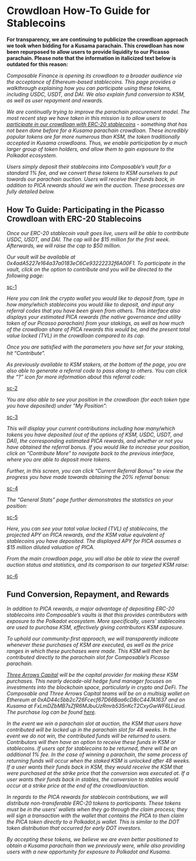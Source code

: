 # Crowdloan How-To Guide for Stablecoins

**For transparency, we are continuing to publicize the crowdloan approach we 
took when bidding for a Kusama parachain. This crowdloan has now been repurposed 
to allow users to provide liquidity to our Picasso parachain. Please note that 
the information in italicized text below is outdated for this reason:**

*Composable Finance is opening its crowdloan to a broader audience via the 
acceptance of Ethereum-based stablecoins. This page provides a walkthrough 
explaining how you can participate using these tokens, including USDC, USDT, and 
DAI. We also explain fund conversion to KSM, as well as user repayment and 
rewards.*

*We are continually trying to improve the parachain procurement model. The most 
recent step we have taken in this mission is to allow users to [participate in 
our crowdloan with ERC-20 stablecoins](https://composablefi.medium.com/composable-enables-participation-in-the-picasso-crowdloan-using-erc-20-stablecoins-launching-aab49c965a1a) 
\- something that has not been done before for a Kusama parachain crowdloan. 
These incredibly popular tokens are far more numerous than KSM, the token 
traditionally accepted in Kusama crowdloans. Thus, we enable participation by a 
much larger group of token holders, and allow them to gain exposure to the 
Polkadot ecosystem.*

*Users simply deposit their stablecoins into Composable’s vault for a standard 
1% fee, and we convert these tokens to KSM ourselves to put towards our 
parachain auction. Users will receive their funds back, in addition to PICA 
rewards should we win the auction. These processes are fully detailed below.*

## How To Guide: Participating in the Picasso Crowdloan with ERC-20 Stablecoins

*Once our ERC-20 stablecoin vault goes live, users will be able to contribute 
USDC, USDT, and DAI. The cap will be $15 million for the first week. Afterwards, 
we will raise the cap to $50 million.*

*Our vault will be available at 0x4adA5227e164a37a0183eC6Ce93222232f6A00F1. To 
participate in the vault, click on the option to contribute and you will be 
directed to the following page:*

[sc-1](./sc-1.png)

*Here you can link the crypto wallet you would like to deposit from, type in how 
many/which stablecoins you would like to deposit, and input any referral codes 
that you have been given from others. This interface also displays your 
estimated PICA rewards (the native governance and utility token of our Picasso 
parachain) from your stakings, as well as how much of the crowdloan share of 
PICA rewards this would be, and the present total value locked (TVL) in the 
crowdloan compared to its cap.*

*Once you are satisfied with the parameters you have set for your staking, hit 
“Contribute”.*

*As previously available to KSM stakers, at the bottom of the page, you are also 
able to generate a referral code to pass along to others. You can click the “?” 
icon for more information about this referral code:*

[sc-2](./sc-2.png)

*You are also able to see your position in the crowdloan (for each token type 
you have deposited) under “My Position”:*

[sc-3](./sc-3.png)

*This will display your current contributions including how many/which tokens 
you have deposited (out of the options of KSM, USDC, USDT, and DAI), the 
corresponding estimated PICA rewards, and whether or not you have obtained the 
referral bonus. If you would like to increase your position, click on 
“Contribute More” to navigate back to the previous interface, where you are able 
to deposit more tokens.*

*Further, in this screen, you can click “Current Referral Bonus” to view the 
progress you have made towards obtaining the 20% referral bonus:*

[sc-4](./sc-4.png)

*The “General Stats” page further demonstrates the statistics on your position:*

[sc-5](./sc-5.png)

*Here, you can see your total value locked (TVL) of stablecoins, the projected 
APY on PICA rewards, and the KSM value equivalent of stablecoins you have 
deposited. The displayed APY for PICA assumes a $15 million diluted valuation of 
PICA.*

*From the main crowdloan page, you will also be able to view the overall auction 
status and statistics, and its comparison to our targeted KSM raise:*

[sc-6](./sc-6.png)

## Fund Conversion, Repayment, and Rewards

*In addition to PICA rewards, a major advantage of depositing ERC-20 stablecoins 
into Composable’s vaults is that this provides contributors with exposure to the 
Polkadot ecosystem. More specifically, users’ stablecoins are used to purchase 
KSM, effectively giving contributors KSM exposure.*

*To uphold our community-first approach, we will transparently indicate whenever 
these purchases of KSM are executed, as well as the price ranges in which these 
purchases were made. This KSM will then be contributed directly to the parachain 
slot for Composable’s Picasso parachain.*

*[Three Arrows Capital](https://www.threearrowscap.com/) will be the capital 
provider for making these KSM purchases. This nearly decade-old hedge fund 
manager focuses on investments into the blockchain space, particularly in crypto 
and DeFi. The Composable and Three Arrows Capital teams will be on a multisig 
wallet on Ethereum at 0xAD44c5bb2c726Fcecf67D66Baa6cD8cC447A1637 and on Kusama at
FxLmDZbMB7sZfR6MJbuUzRmrb535nKcT2CxyGwWF6LLieud. The purchase log can be found 
[here](./ksm-purchase-log.md).*

*In the event we win a parachain slot at auction, the KSM that users have 
contributed will be locked up in the parachain slot for 48 weeks. In the event 
we do not win, the contributed funds will be returned to users. Contributors 
will then have an option to receive these funds in KSM or stablecoins. If users 
opt for stablecoins to be returned, there will be an additional 1% fee. In the 
case of winning a parachain, the same process of returning funds will occur when 
the staked KSM is unlocked after 48 weeks. If a user wants their funds back in 
KSM, they would receive the KSM that were purchased at the strike price that the 
conversion was executed at. If a user wants their funds back in stables, the 
conversion to stables would occur at a strike price at the end of the 
crowdloan/auction.*

*In regards to the PICA rewards for stablecoin contributions, we will distribute 
non-transferable ERC-20 tokens to participants. These tokens must be in the 
users’ wallets when they go through the claim process; they will sign a 
transaction with the wallet that contains the PICA to then claim the PICA token 
directly to a Polkadot.js wallet. This is similar to the DOT token distribution 
that occurred for early DOT investors.*

*By accepting these tokens, we believe we are even better positioned to obtain a 
Kusama parachain than we previously were, while also providing users with a new 
opportunity for exposure to Polkadot and Kusama.*

